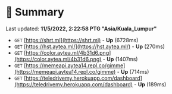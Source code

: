 # 📖 Summary
Last updated: **11/5/2022, 2:22:58 PTG "Asia/Kuala_Lumpur"**

- `GET` [https://shrt.ml](https://shrt.ml) - **Up** (6728ms)
- `GET` [https://hst.aytea.ml/](https://hst.aytea.ml/) - **Up** (270ms)
- `GET` [https://color.aytea.ml/4b31d6.png](https://color.aytea.ml/4b31d6.png) - **Up** (1407ms)
- `GET` [https://memeapi.aytea14.repl.co/gimme](https://memeapi.aytea14.repl.co/gimme) - **Up** (714ms)
- `GET` [https://teledrivemy.herokuapp.com/dashboard](https://teledrivemy.herokuapp.com/dashboard) - **Up** (189ms)
